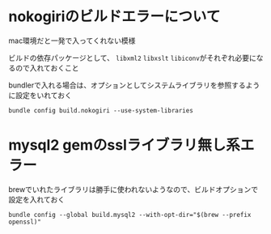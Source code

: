 # nokogiriのビルドエラーについて

mac環境だと一発で入ってくれない模様

ビルドの依存パッケージとして、 `libxml2` `libxslt` `libiconv`がそれぞれ必要になるので入れておくこと

bundlerで入れる場合は、オプションとしてシステムライブラリを参照するように設定をいれておく

```
bundle config build.nokogiri --use-system-libraries 
```

# mysql2 gemのsslライブラリ無し系エラー

brewでいれたライブラリは勝手に使われないようなので、ビルドオプションで設定を入れておく

```
bundle config --global build.mysql2 --with-opt-dir="$(brew --prefix openssl)"
```
